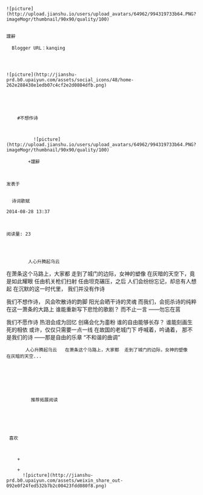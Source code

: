 
    
  
    ![picture](http://upload.jianshu.io/users/upload_avatars/64962/994319733b64.PNG?imageMogr/thumbnail/90x90/quality/100)
    

    讜辭
  
      Blogger URL：kanqing


  
  
    ![picture](http://jianshu-prd.b0.upaiyun.com/assets/social_icons/48/home-262e288438e1edb07c4cf2e2d0804dfb.png)
  


    
      
        #不想作诗
        
          
            
              ![picture](http://upload.jianshu.io/users/upload_avatars/64962/994319733b64.PNG?imageMogr/thumbnail/90x90/quality/100)
            
            +讜辭
        
        
    
    发表于 

    
      诗词歌赋

    2014-08-28 13:37

    

    阅读量: 23
  


        
            人心升腾起乌云

  在萧条这个马路上，大家都
  走到了城门的边际，女神的塑像
  在灰暗的天空下，竟是如此耀眼
  任由机关枪们扫射
  任由坦克碾压，之后
  人们会纷纷忘记，却总有人想起
  在沉默的这一时代里，
  我们并没有作诗
  

  我们不想作诗，
  风会吹散诗的韵脚
  阳光会晒干诗的灵魂
  而我们，会扼杀诗的纯粹
  在这一萧条的大路上
  谁能重新写下悲怆的歌剧？
  而不止一言
  ——勿忘在莒
  

  我们不愿作诗
  热泪会成为回忆
  创痛会化为齑粉
  谁的自由能够长存？
  谁能刻画生死的相依
  或许，仅仅只需要一点一线
  在故国的老城门下
  呼喊着，吟诵着，
  那不是我们的诗
  ——那是自由的乐章
  “不和谐的曲调”

        
           人心升腾起乌云   在萧条这个马路上，大家都  走到了城门的边际，女神的塑像  在灰暗的天空...
      
    
    
      
      
      
          
             推荐拓展阅读
        
      
    
    
      
          
     喜欢

      
      
        +
                  
        +
          ![picture](http://jianshu-prd.b0.upaiyun.com/assets/weixin_share_out-092e0f24fed532b7b2c00423fdd080f8.png)
        
      
    
  


